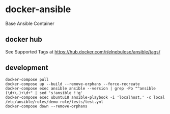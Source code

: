 # docker-ansible

Base Ansible Container

## docker hub

See Supported Tags at https://hub.docker.com/r/elnebuloso/ansible/tags/

## development

```
docker-compose pull
docker-compose up --build --remove-orphans --force-recreate
docker-compose exec ansible ansible --version | grep -Po "^ansible (\d+\.)+\d+" | sed 's!ansible !!g'
docker-compose exec ubuntu18 ansible-playbook -i 'localhost,' -c local /etc/ansible/roles/demo-role/tests/test.yml
docker-compose down --remove-orphans
```